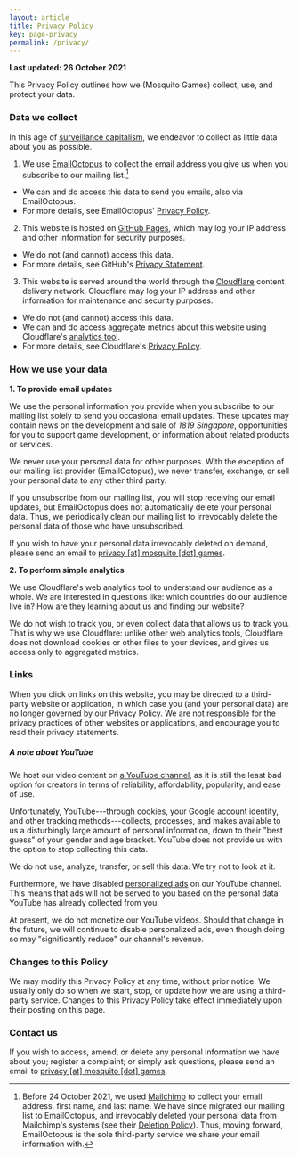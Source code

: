 ```yaml
---
layout: article
title: Privacy Policy
key: page-privacy
permalink: /privacy/
---
```


**Last updated: 26 October 2021**

This Privacy Policy outlines how we (Mosquito Games) collect, use, and protect your data.

### Data we collect
In this age of [surveillance capitalism](https://news.harvard.edu/gazette/story/2019/03/harvard-professor-says-surveillance-capitalism-is-undermining-democracy/), we endeavor to collect as little data about you as possible.

1. We use [EmailOctopus](https://emailoctopus.com) to collect the email address you give us when you subscribe to our mailing list.[^1]
  - We can and do access this data to send you emails, also via EmailOctopus.
  - For more details, see EmailOctopus' [Privacy Policy](https://emailoctopus.com/legal/privacy).
2. This website is hosted on [GitHub Pages](https://pages.github.com), which may log your IP address and other information for security purposes.
  - We do not (and cannot) access this data.
  - For more details, see GitHub's [Privacy Statement](https://docs.github.com/en/github/site-policy/github-privacy-statement#github-pages).
3. This website is served around the world through the [Cloudflare](https://cloudflare.com) content delivery network. Cloudflare may log your IP address and other information for maintenance and security purposes.
  - We do not (and cannot) access this data.
  - We can and do access aggregate metrics about this website using Cloudflare's [analytics tool](https://www.cloudflare.com/web-analytics/).
  - For more details, see Cloudflare's [Privacy Policy](https://www.cloudflare.com/privacypolicy/).

### How we use your data

__1. To provide email updates__

We use the personal information you provide when you subscribe to our mailing list solely to send you occasional email updates. These updates may contain news on the development and sale of _1819 Singapore_, opportunities for you to support game development, or information about related products or services.

We never use your personal data for other purposes. With the exception of our mailing list provider (EmailOctopus), we never transfer, exchange, or sell your personal data to any other third party.

If you unsubscribe from our mailing list, you will stop receiving our email updates, but EmailOctopus does not automatically delete your personal data. Thus, we periodically clean our mailing list to irrevocably delete the personal data of those who have unsubscribed.

If you wish to have your personal data irrevocably deleted on demand, please send an email to <a href="mailto:privacy@mosquito.games">privacy [at] mosquito [dot] games</a>.

__2. To perform simple analytics__

We use Cloudflare's web analytics tool to understand our audience as a whole. We are interested in questions like: which countries do our audience live in? How are they learning about us and finding our website?

We do not wish to track you, or even collect data that allows us to track you. That is why we use Cloudflare: unlike other web analytics tools, Cloudflare does not download cookies or other files to your devices, and gives us access only to aggregated metrics.

### Links

When you click on links on this website, you may be directed to a third-party website or application, in which case you (and your personal data) are no longer governed by our Privacy Policy. We are not responsible for the privacy practices of other websites or applications, and encourage you to read their privacy statements.

##### A note about YouTube

We host our video content on [a YouTube channel](https://www.youtube.com/channel/UCH-7o_XX45rgeuBIVGzRhkA), as it is still the least bad option for creators in terms of reliability, affordability, popularity, and ease of use.

Unfortunately, YouTube---through cookies, your Google account identity, and other tracking methods---collects, processes, and makes available to us a disturbingly large amount of personal information, down to their "best guess" of your gender and age bracket. YouTube does not provide us with the option to stop collecting this data.

We do not use, analyze, transfer, or sell this data. We try not to look at it.

Furthermore, we have disabled [personalized ads](https://support.google.com/google-ads/answer/2549116?hl=en) on our YouTube channel. This means that ads will not be served to you based on the personal data YouTube has already collected from you.

At present, we do not monetize our YouTube videos. Should that change in the future, we will continue to disable personalized ads, even though doing so may "significantly reduce" our channel's revenue.

### Changes to this Policy
We may modify this Privacy Policy at any time, without prior notice. We usually only do so when we start, stop, or update how we are using a third-party service. Changes to this Privacy Policy take effect immediately upon their posting on this page.

### Contact us
If you wish to access, amend, or delete any personal information we have about you; register a complaint; or simply ask questions, please send an email to <a href="mailto:privacy@mosquito.games">privacy [at] mosquito [dot] games</a>.


[^1]: Before 24 October 2021, we used [Mailchimp](https://mailchimp.com) to collect your email address, first name, and last name. We have since migrated our mailing list to EmailOctopus, and irrevocably deleted your personal data from Mailchimp's systems (see their [Deletion Policy](https://mailchimp.com/help/delete-contacts/)). Thus, moving forward, EmailOctopus is the sole third-party service we share your email information with.
